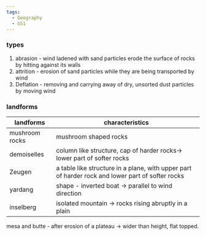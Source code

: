 ```yaml
---
tags:
  - Geography
  - GS1
---
```

### types
1. abrasion - wind ladened with sand particles erode the surface of rocks by hitting against its walls
2. attrition - erosion of sand particles while they are being transported by wind
3. Deflation - removing and carrying away of dry, unsorted dust particles by moving wind

### landforms

| landforms      | characteristics                                                                                  |
| -------------- | ------------------------------------------------------------------------------------------------ |
| mushroom rocks | mushroom shaped rocks                                                                            |
| demoiselles    | column like structure, cap of harder rocks-> lower part of softer rocks                          |
| Zeugen         | a table like structure in a plane, with upper part of harder rock and lower part of softer rocks |
| yardang        | shape - inverted boat -> parallel to wind direction                                              |
| inselberg      | isolated mountain -> rocks rising abruptly in a plain                                            |

mesa and butte - after erosion of a plateau -> wider than height, flat topped.